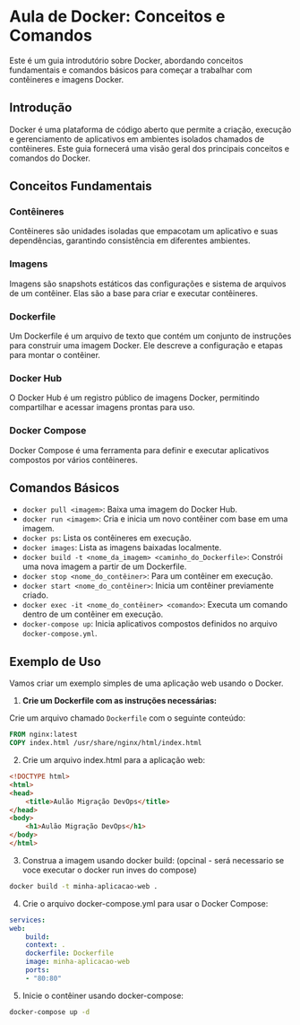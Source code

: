 # Aula de Docker: Conceitos e Comandos

Este é um guia introdutório sobre Docker, abordando conceitos fundamentais e comandos básicos para começar a trabalhar com contêineres e imagens Docker.

## Introdução

Docker é uma plataforma de código aberto que permite a criação, execução e gerenciamento de aplicativos em ambientes isolados chamados de contêineres. Este guia fornecerá uma visão geral dos principais conceitos e comandos do Docker.

## Conceitos Fundamentais

### Contêineres

Contêineres são unidades isoladas que empacotam um aplicativo e suas dependências, garantindo consistência em diferentes ambientes.

### Imagens

Imagens são snapshots estáticos das configurações e sistema de arquivos de um contêiner. Elas são a base para criar e executar contêineres.

### Dockerfile

Um Dockerfile é um arquivo de texto que contém um conjunto de instruções para construir uma imagem Docker. Ele descreve a configuração e etapas para montar o contêiner.

### Docker Hub

O Docker Hub é um registro público de imagens Docker, permitindo compartilhar e acessar imagens prontas para uso.

### Docker Compose

Docker Compose é uma ferramenta para definir e executar aplicativos compostos por vários contêineres.

## Comandos Básicos

- `docker pull <imagem>`: Baixa uma imagem do Docker Hub.
- `docker run <imagem>`: Cria e inicia um novo contêiner com base em uma imagem.
- `docker ps`: Lista os contêineres em execução.
- `docker images`: Lista as imagens baixadas localmente.
- `docker build -t <nome_da_imagem> <caminho_do_Dockerfile>`: Constrói uma nova imagem a partir de um Dockerfile.
- `docker stop <nome_do_contêiner>`: Para um contêiner em execução.
- `docker start <nome_do_contêiner>`: Inicia um contêiner previamente criado.
- `docker exec -it <nome_do_contêiner> <comando>`: Executa um comando dentro de um contêiner em execução.
- `docker-compose up`: Inicia aplicativos compostos definidos no arquivo `docker-compose.yml`.

## Exemplo de Uso

Vamos criar um exemplo simples de uma aplicação web usando o Docker.

1. **Crie um Dockerfile com as instruções necessárias:**

Crie um arquivo chamado `Dockerfile` com o seguinte conteúdo:

```Dockerfile
FROM nginx:latest
COPY index.html /usr/share/nginx/html/index.html
```

2. Crie um arquivo index.html para a aplicação web:
```html
<!DOCTYPE html>
<html>
<head>
    <title>Aulão Migração DevOps</title>
</head>
<body>
    <h1>Aulão Migração DevOps</h1>
</body>
</html>
```

3. Construa a imagem usando docker build: (opcinal - será necessario se voce executar o docker run inves do compose)

```bash
docker build -t minha-aplicacao-web .
```

4. Crie o arquivo docker-compose.yml para usar o Docker Compose:
```yaml
services:
web:
    build:
    context: .
    dockerfile: Dockerfile
    image: minha-aplicacao-web
    ports:
    - "80:80"
```

5. Inicie o contêiner usando docker-compose:
```bash
docker-compose up -d
```